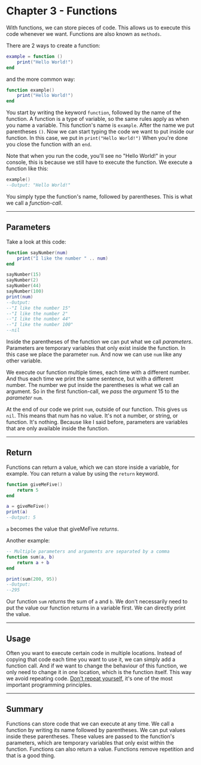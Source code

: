 # Chapter 3 - Functions

With functions, we can store pieces of code. This allows us to execute this code whenever we want. Functions are also known as `methods`.

There are 2 ways to create a function:

```lua
example = function ()
	print("Hello World!")
end
```

and the more common way:

```lua
function example()
	print("Hello World!")
end
```

You start by writing the keyword `function`, followed by the name of the function. A function is a type of variable, so the same rules apply as when you name a variable. This function's name is `example`. After the name we put parentheses `()`. Now we can start typing the code we want to put inside our function. In this case, we put in `print("Hello World!")` When you're done you close the function with an `end`.

Note that when you run the code, you'll see no "Hello World!" in your console, this is because we still have to execute the function. We execute a function like this:
```lua
example()
--Output: "Hello World!"
```
You simply type the function's name, followed by parentheses. This is what we call a *function-call*.

___

## Parameters

Take a look at this code:
```lua
function sayNumber(num)
	print("I like the number " .. num)
end

sayNumber(15)
sayNumber(2)
sayNumber(44)
sayNumber(100)
print(num)
--Output:
--"I like the number 15"
--"I like the number 2"
--"I like the number 44"
--"I like the number 100"
--nil
```


Inside the parentheses of the function we can put what we call *parameters*. Parameters are temporary variables that only exist inside the function. In this case we place the parameter `num`. And now we can use `num` like any other variable.

We execute our function multiple times, each time with a different number. And thus each time we print the same sentence, but with a different number. The number we put inside the parentheses is what we call an argument. So in the first function-call, we *pass* the *argument* 15 to the *parameter* `num`.

At the end of our code we print `num`, outside of our function. This gives us `nil`. This means that num has no value. It's not a number, or string, or function. It's nothing. Because like I said before, parameters are variables that are only available inside the function.

___

## Return
Functions can return a value, which we can store inside a variable, for example. You can return a value by using the `return` keyword.

```lua
function giveMeFive()
	return 5
end

a = giveMeFive()
print(a)
--Output: 5
```

`a` becomes the value that giveMeFive *returns*.

Another example:

```lua
-- Multiple parameters and arguments are separated by a comma
function sum(a, b)
	return a + b
end

print(sum(200, 95))
--Output:
--295
```
Our function `sum` *returns* the sum of `a` and `b`. We don't necessarily need to put the value our function returns in a variable first. We can directly print the value.

___

## Usage
Often you want to execute certain code in multiple locations. Instead of copying that code each time you want to use it, we can simply add a function call. And if we want to change the behaviour of this function, we only need to change it in one location, which is the function itself. This way we avoid repeating code. [Don't repeat yourself](https://en.wikipedia.org/wiki/Don%27t_repeat_yourself), it's one of the most important programming principles.

___

## Summary
Functions can store code that we can execute at any time. We call a function by writing its name followed by parentheses. We can put values inside these parentheses. These values are passed to the function's parameters, which are temporary variables that only exist within the function. Functions can also return a value. Functions remove repetition and that is a good thing.
